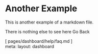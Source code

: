 # Another Example

This is another example of a markdown file.

There is nothing else to see here
<router-link to="/dashboard/help">Go Back</router-link>

<span op-50>
  <!-- Some spacers and a temporary footer -->
  <div h-10 />
  [ pages/dashboard/help/faq.md ]
  <div h-10 />
</span>

<script setup lang="ts">
import { useI18n } from 'vue-i18n'
const { t } = useI18n()
useHead({
  title: `${t('pages.dashboard.help.faq.title')} • Fintasy`,
})
</script>

<route lang="yaml">
  meta:
    layout: dashboard
</route>
